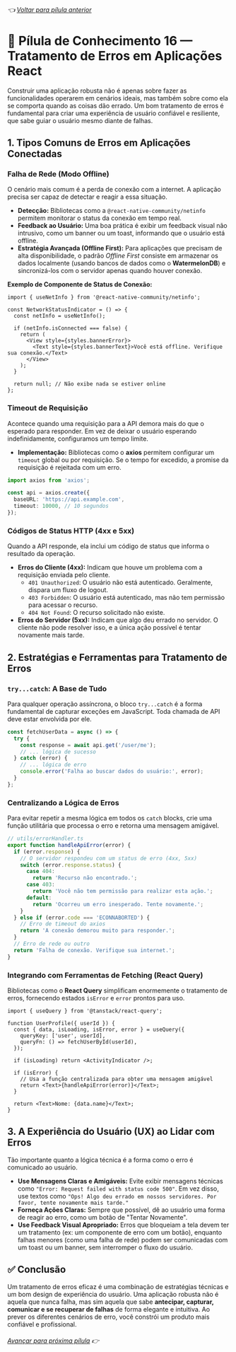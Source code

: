 ###### 👈 [Voltar para pílula anterior](https://github.com/ewerton5/reactJS-knowledge-nuggets/blob/main/content/015-miragejs.md)

# 📘 Pílula de Conhecimento 16 — Tratamento de Erros em Aplicações React

Construir uma aplicação robusta não é apenas sobre fazer as funcionalidades operarem em cenários ideais, mas também sobre como ela se comporta quando as coisas dão errado. Um bom tratamento de erros é fundamental para criar uma experiência de usuário confiável e resiliente, que sabe guiar o usuário mesmo diante de falhas.

## 1\. Tipos Comuns de Erros em Aplicações Conectadas

### Falha de Rede (Modo Offline)

O cenário mais comum é a perda de conexão com a internet. A aplicação precisa ser capaz de detectar e reagir a essa situação.

  * **Detecção:** Bibliotecas como a `@react-native-community/netinfo` permitem monitorar o status da conexão em tempo real.
  * **Feedback ao Usuário:** Uma boa prática é exibir um feedback visual não intrusivo, como um banner ou um toast, informando que o usuário está offline.
  * **Estratégia Avançada (Offline First):** Para aplicações que precisam de alta disponibilidade, o padrão *Offline First* consiste em armazenar os dados localmente (usando bancos de dados como o **WatermelonDB**) e sincronizá-los com o servidor apenas quando houver conexão.

**Exemplo de Componente de Status de Conexão:**

```tsx
import { useNetInfo } from '@react-native-community/netinfo';

const NetworkStatusIndicator = () => {
  const netInfo = useNetInfo();

  if (netInfo.isConnected === false) {
    return (
      <View style={styles.bannerError}>
        <Text style={styles.bannerText}>Você está offline. Verifique sua conexão.</Text>
      </View>
    );
  }

  return null; // Não exibe nada se estiver online
};
```

### Timeout de Requisição

Acontece quando uma requisição para a API demora mais do que o esperado para responder. Em vez de deixar o usuário esperando indefinidamente, configuramos um tempo limite.

  * **Implementação:** Bibliotecas como o **axios** permitem configurar um `timeout` global ou por requisição. Se o tempo for excedido, a promise da requisição é rejeitada com um erro.

<!-- end list -->

```ts
import axios from 'axios';

const api = axios.create({
  baseURL: 'https://api.example.com',
  timeout: 10000, // 10 segundos
});
```

### Códigos de Status HTTP (4xx e 5xx)

Quando a API responde, ela inclui um código de status que informa o resultado da operação.

  * **Erros do Cliente (4xx):** Indicam que houve um problema com a requisição enviada pelo cliente.
      * `401 Unauthorized`: O usuário não está autenticado. Geralmente, dispara um fluxo de logout.
      * `403 Forbidden`: O usuário está autenticado, mas não tem permissão para acessar o recurso.
      * `404 Not Found`: O recurso solicitado não existe.
  * **Erros do Servidor (5xx):** Indicam que algo deu errado no servidor. O cliente não pode resolver isso, e a única ação possível é tentar novamente mais tarde.

## 2\. Estratégias e Ferramentas para Tratamento de Erros

### `try...catch`: A Base de Tudo

Para qualquer operação assíncrona, o bloco `try...catch` é a forma fundamental de capturar exceções em JavaScript. Toda chamada de API deve estar envolvida por ele.

```ts
const fetchUserData = async () => {
  try {
    const response = await api.get('/user/me');
    // ... lógica de sucesso
  } catch (error) {
    // ... lógica de erro
    console.error('Falha ao buscar dados do usuário:', error);
  }
};
```

### Centralizando a Lógica de Erros

Para evitar repetir a mesma lógica em todos os `catch` blocks, crie uma função utilitária que processa o erro e retorna uma mensagem amigável.

```ts
// utils/errorHandler.ts
export function handleApiError(error) {
  if (error.response) {
    // O servidor respondeu com um status de erro (4xx, 5xx)
    switch (error.response.status) {
      case 404:
        return 'Recurso não encontrado.';
      case 403:
        return 'Você não tem permissão para realizar esta ação.';
      default:
        return 'Ocorreu um erro inesperado. Tente novamente.';
    }
  } else if (error.code === 'ECONNABORTED') {
    // Erro de timeout do axios
    return 'A conexão demorou muito para responder.';
  }
  // Erro de rede ou outro
  return 'Falha de conexão. Verifique sua internet.';
}
```

### Integrando com Ferramentas de Fetching (React Query)

Bibliotecas como o **React Query** simplificam enormemente o tratamento de erros, fornecendo estados `isError` e `error` prontos para uso.

```tsx
import { useQuery } from '@tanstack/react-query';

function UserProfile({ userId }) {
  const { data, isLoading, isError, error } = useQuery({
    queryKey: ['user', userId],
    queryFn: () => fetchUserById(userId),
  });

  if (isLoading) return <ActivityIndicator />;

  if (isError) {
    // Usa a função centralizada para obter uma mensagem amigável
    return <Text>{handleApiError(error)}</Text>;
  }

  return <Text>Nome: {data.name}</Text>;
}
```

## 3\. A Experiência do Usuário (UX) ao Lidar com Erros

Tão importante quanto a lógica técnica é a forma como o erro é comunicado ao usuário.

  * **Use Mensagens Claras e Amigáveis:** Evite exibir mensagens técnicas como `"Error: Request failed with status code 500"`. Em vez disso, use textos como `"Ops! Algo deu errado em nossos servidores. Por favor, tente novamente mais tarde."`
  * **Forneça Ações Claras:** Sempre que possível, dê ao usuário uma forma de reagir ao erro, como um botão de "Tentar Novamente".
  * **Use Feedback Visual Apropriado:** Erros que bloqueiam a tela devem ter um tratamento (ex: um componente de erro com um botão), enquanto falhas menores (como uma falha de rede) podem ser comunicadas com um toast ou um banner, sem interromper o fluxo do usuário.

## ✅ Conclusão

Um tratamento de erros eficaz é uma combinação de estratégias técnicas e um bom design de experiência do usuário. Uma aplicação robusta não é aquela que nunca falha, mas sim aquela que sabe **antecipar, capturar, comunicar e se recuperar de falhas** de forma elegante e intuitiva. Ao prever os diferentes cenários de erro, você constrói um produto mais confiável e profissional.

###### [Avançar para próxima pílula](https://github.com/ewerton5/reactJS-knowledge-nuggets/blob/main/content/017-forms.md) 👉
